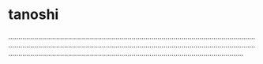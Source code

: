 # tanoshi

..............................................................................................................................................................................................................................................................................................................................................................................